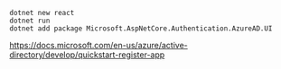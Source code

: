 `dotnet new react`  
`dotnet run`  
`dotnet add package Microsoft.AspNetCore.Authentication.AzureAD.UI`  

https://docs.microsoft.com/en-us/azure/active-directory/develop/quickstart-register-app
